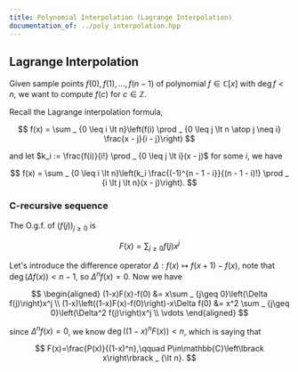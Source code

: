 ```yaml
---
title: Polynomial Interpolation (Lagrange Interpolation)
documentation_of: ../poly_interpolation.hpp
---
```


## Lagrange Interpolation

Given sample points $f(0), f(1), \dots ,f(n - 1)$ of polynomial $f \in \mathbb{C}\left\lbrack x\right\rbrack$ with $\deg f \lt n$, we want to compute $f(c)$ for $c \in \mathbb{Z}$.

Recall the Lagrange interpolation formula,

$$
f(x) = \sum _ {0 \leq i \lt n}\left(f(i) \prod _ {0 \leq j \lt n \atop j \neq i} \frac{x - j}{i - j}\right)
$$

and let $k_i := \frac{f(i)}{i!} \prod _ {0 \leq j \lt i}(x - j)$ for some $i$, we have

$$
f(x) = \sum _ {0 \leq i \lt n}\left(k_i \frac{(-1)^{n - 1 - i}}{(n - 1 - i)!} \prod _ {i \lt j \lt n}(x - j)\right).
$$

### C-recursive sequence

The O.g.f. of $\left(f(j)\right) _ {j \geq 0}$ is

$$
F(x) = \sum _ {j \geq 0} f(j) x^j
$$

Let's introduce the difference operator $\Delta : f(x) \mapsto f(x+1) - f(x)$, note that $\deg \left(\Delta f(x)\right) \lt n-1$, so $\Delta^n f(x)=0$. Now we have

$$
\begin{aligned}
(1-x)F(x)-f(0) &= x\sum _ {j\geq 0}\left(\Delta f(j)\right)x^j \\
(1-x)\left((1-x)F(x)-f(0)\right)-x\Delta f(0) &= x^2 \sum _ {j\geq 0}\left(\Delta^2 f(j)\right)x^j \\
\vdots
\end{aligned}
$$

since $\Delta^n f(x)=0$, we know $\deg\left(\left(1-x\right)^n F(x)\right) \lt n$, which is saying that

$$
F(x)=\frac{P(x)}{(1-x)^n},\qquad P\in\mathbb{C}\left\lbrack x\right\rbrack _ {\lt n}.
$$
